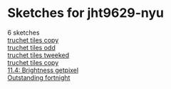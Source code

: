 # Sketches for jht9629-nyu
6 sketches  
[truchet tiles copy](https://editor.p5js.org/jht9629-nyu/sketches/48eYwMpJs)<!-- 2023-03-23T18:10:43.919Z -->  
[truchet tiles odd](https://editor.p5js.org/jht9629-nyu/sketches/ghy_WpWDr)<!-- 2023-03-19T20:21:28.683Z -->  
[truchet tiles tweeked](https://editor.p5js.org/jht9629-nyu/sketches/1CpIVSqp_d)<!-- 2023-03-19T20:00:56.425Z -->  
[truchet tiles copy](https://editor.p5js.org/jht9629-nyu/sketches/lBrb1cBQ7)<!-- 2023-03-18T18:10:24.720Z -->  
[11.4: Brightness getpixel](https://editor.p5js.org/jht9629-nyu/sketches/J7Zhes2Tc)<!-- 2023-03-18T16:45:24.243Z -->  
[Outstanding fortnight](https://editor.p5js.org/jht9629-nyu/sketches/4DETmJP-l)<!-- 2023-03-18T16:11:04.212Z -->  